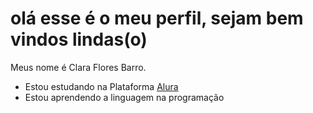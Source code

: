 # olá esse é o meu perfil, sejam bem vindos lindas(o)
Meus nome é Clara Flores Barro.
 - Estou estudando na Plataforma [Alura](https://www.alura.com.br/)
 - Estou aprendendo a linguagem na programação















